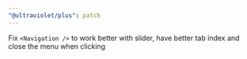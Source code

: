 ```yaml
---
"@ultraviolet/plus": patch
---
```


Fix `<Navigation />` to work better with slider, have better tab index and close the menu when clicking
